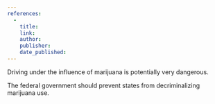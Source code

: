 ```yaml
---
references:
  -
    title:
    link: 
    author: 
    publisher: 
    date_published: 
---
```

Driving under the influence of marijuana is potentially very dangerous.

The federal government should prevent states from decriminalizing marijuana use.
